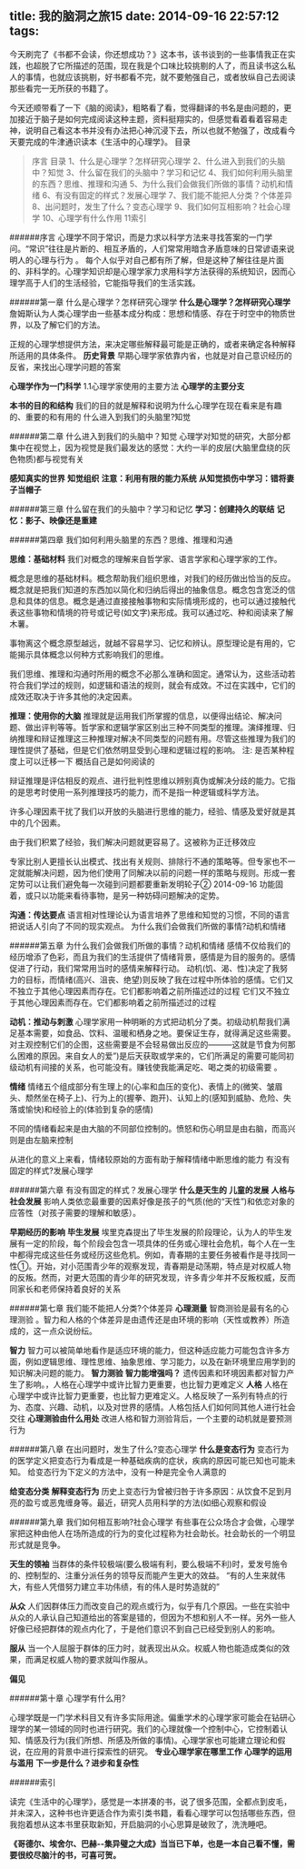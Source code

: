 title: 我的脑洞之旅15
date: 2014-09-16 22:57:12
tags:
---
今天刷完了《书都不会读，你还想成功？》这本书，该书谈到的一些事情我正在实践，也超脱了它所描述的范围，现在我是个口味比较挑剔的人了，而且读书这么私人的事情，也就应该挑剔，好书都看不完，就不要勉强自己，或者放纵自己去阅读那些看完一无所获的书籍了。

今天还顺带看了一下《脑的阅读》，粗略看了看，觉得翻译的书名是由问题的，更加接近于脑子是如何完成阅读这种主题，资料挺翔实的，但感觉看着看着容易走神，说明自己看这本书并没有办法把心神沉浸下去，所以也就不勉强了，改成看今天要完成的牛津通识读本《生活中的心理学》。
目录
>序言
>目录
>1、什么是心理学？怎样研究心理学
>2、什么进入到我们的头脑中？知觉
>3、什么留在我们的头脑中？学习和记忆
>4、我们如何利用头脑里的东西？思维、推理和沟通
>5、为什么我们会做我们所做的事情？动机和情绪
>6、有没有固定的样式？发展心理学
>7、我们能不能把人分类？个体差异
>8、出问题时，发生了什么？变态心理学
>9、我们如何互相影响？社会心理学
>10、心理学有什么作用
>11索引

######序言
心理学不同于常识，而是力求以科学方法来寻找答案的一门学问。“常识”往往是片断的、相互矛盾的，人们常常用暗含矛盾意味的日常谚语来说明人的心理与行为 。
每个人似乎对自己都有所了解，但是这种了解往往是片面的、非科学的。心理学知识却是心理学家力求用科学方法获得的系统知识，因而心理学高于人们的生活经验，它能指导我们的生活实践。

######第一章 什么是心理学？怎样研究心理学
**什么是心理学？怎样研究心理学**
詹姆斯认为人类心理学由一些基本成分构成：思想和情感、存在于时空中的物质世界，以及了解它们的方法。

正规的心理学想提供方法，来决定哪些解释最可能是正确的，或者来确定各种解释所适用的具体条件。
**历史背景**
早期心理学家依靠内省，也就是对自己意识经历的反省，来找出心理学问题的答案 

**心理学作为一门科学**
 1.1心理学家使用的主要方法
**心理学的主要分支**

**本书的目的和结构**
我们的目的就是解释和说明为什么心理学在现在看来是有趣的、重要的和有用的 什么进入到我们的头脑里?知觉 

######第二章 什么进入到我们的头脑中？知觉
心理学对知觉的研究，大部分都集中在视觉上，因为视觉是我们最发达的感觉：大约一半的皮层(大脑里盘绕的灰色物质)都与视觉有关

**感知真实的世界**
**知觉组织**
**注意：利用有限的能力系统**
**从知觉损伤中学习：错将妻子当帽子**

######第三章 什么留在我们的头脑中？学习和记忆
**学习：创建持久的联结**
**记忆：影子、映像还是重建**

######第四章 我们如何利用头脑里的东西？思维、推理和沟通

**思维：基础材料**
我们对概念的理解来自哲学家、语言学家和心理学家的工作。

概念是思维的基础材料。概念帮助我们组织思维，对我们的经历做出恰当的反应。概念就是把我们知道的东西加以简化和归纳后得出的抽象信息。概念包含宽泛的信息和具体的信息。概念是通过直接接触事物和实际情境形成的，也可以通过接触代表这些事物和情境的符号或记号(如文字)来形成。我可以通过吃、种和阅读来了解木薯。

事物离这个概念原型越远，就越不容易学习、记忆和辨认。原型理论是有用的，它能揭示具体概念以何种方式影响我们的思维。

我们思维、推理和沟通时所用的概念不必那么准确和固定。通常认为，这些活动若符合我们学过的规则，如逻辑和语法的规则，就会有成效。不过在实践中，它们的成效还取决于许多其他的决定因素。
 
**推理：使用你的大脑** 推理就是运用我们所掌握的信息，以便得出结论、解决问题、做出评判等等。哲学家和逻辑学家区别出三种不同类型的推理。演绎推理、归纳推理和辩证推理这三种推理对解决不同类型的问题有用。尽管这些推理为我们的理性提供了基础，但是它们依然明显受到心理和逻辑过程的影响。 注: 是否某种程度上可以迁移一下 概括自己是如何阅读的

辩证推理是评估相反的观点、进行批判性思维以辨别真伪或解决分歧的能力。它指的是思考时使用一系列推理技巧的能力，而不是指一种逻辑或科学方法。 

许多心理因素干扰了我们以开放的头脑进行思维的能力，经验、情感及爱好就是其中的几个因素。

由于我们积累了经验，我们解决问题就更容易了。这被称为正迁移效应

专家比别人更擅长认出模式、找出有关规则、排除行不通的策略等。但专家也不一定就能解决问题，因为他们使用了同解决以前的问题一样的策略与规则。形成一套定势可以让我们避免每一次碰到问题都要重新发明轮子② 2014-09-16 功能固着，或只以功能来看待事物，是另一种妨碍问题解决的定势。

**沟通：传达要点**
语言相对性理论认为语言培养了思维和知觉的习惯，不同的语言把说话人引向了不同的现实观点。 为什么我们会做我们所做的事情?动机和情绪 


######第五章 为什么我们会做我们所做的事情？动机和情绪
感情不仅给我们的经历增添了色彩，而且为我们的生活提供了情绪背景，感情是为目的服务的。感情促进了行动，我们常常用当时的感情来解释行动。
动机(饥、渴、性)决定了我努力的目标，而情绪(高兴、沮丧、绝望)则反映了我在过程中所体验的感情。它们又不独立于其他心理因素而存在。它们都影响着之前所描述过的过程
它们又不独立于其他心理因素而存在。它们都影响着之前所描述过的过程 

**动机：推动与刺激**
心理学家用一种明晰的方式把动机分了类。初级动机帮我们满足基本需要，如食品、饮料、温暖和栖身之地。要保证生存，就得满足这些需要。对主观控制它们的企图，这些需要是不会轻易做出反应的———这就是节食为何那么困难的原因。来自女人的爱”)是后天获取或学来的，它们所满足的需要可能同初级动机有间接的关系，也可能没有。赚钱使我能满足吃、喝之类的初级需要 。

**情绪**
情绪五个组成部分有生理上的(心率和血压的变化)、表情上的(微笑、皱眉头、颓然坐在椅子上)、行为上的(握拳、跑开)、认知上的(感知到威胁、危险、失落或愉快)和经验上的(体验到复杂的感情) 

不同的情绪看起来是由大脑的不同部位控制的。愤怒和伤心明显是由右脑，而高兴则是由左脑来控制

从进化的意义上来看，情绪较原始的方面有助于解释情绪中断思维的能力 有没有固定的样式?发展心理学


######第六章 有没有固定的样式？发展心理学
**什么是天生的**
**儿童的发展**
**人格与社会发展**
影响人类依恋最重要的因素好像是孩子的气质(他的“天性”)和依恋对象的应答性（对孩子需要的理解和敏感）。

**早期经历的影响**
**毕生发展**
埃里克森提出了毕生发展的阶段理论，认为人的毕生发展有一定的阶段，每个阶段会包含一项具体的任务或心理社会危机，每个人在一生中都得完成这些任务或经历这些危机。例如，青春期的主要任务被看作是寻找同一性①。开始，对小范围青少年的观察发现，青春期是动荡期，特点是对权威人物的反叛。然而，对更大范围的青少年的研究发现，许多青少年并不反叛权威，反而同家长和老师保持着良好的关系 

######第七章 我们能不能把人分类?个体差异 
**心理测量**
智商测验是最有名的心理测验 。智力和人格的个体差异是由遗传还是由环境的影响（天性或教养）所造成的，这一点众说纷纭。

**智力**
智力可以被简单地看作是适应环境的能力，但这种适应能力可能包含许多方面，例如逻辑思维、理性思维、抽象思维、学习能力，以及在新环境里应用学到的知识解决问题的能力。 **智力测验**
**智力能增强吗？**
遗传因素和环境因素都对智力产生了影响。，人格在心理学中或许比智力更重要，也比智力更难定义
**人格**
人格在心理学中或许比智力更重要，也比智力更难定义。人格反映了一系列有特点的行为、态度、兴趣、动机，以及对世界的感情。人格包括人们如何同其他人进行社会交往 **心理测验由什么用处**
改进人格和智力测验背后，一个主要的动机就是要预测行为 

######第八章 在出问题时，发生了什么?变态心理学 
**什么是变态行为**
变态行为的医学定义把变态行为看成是一种基础疾病的症状，疾病的原因可能已知也可能未知。 给变态行为下定义的方法中，没有一种是完全令人满意的 

**给变态分类**
**解释变态行为**
历史上变态行为曾被归咎于许多原因：从饮食不足到月亮的盈亏或恶鬼缠身等。最近，研究人员用科学的方法(如细心观察和假设 

######第九章 我们如何相互影响?社会心理学 
有些事在公众场合才会做，心理学家把这种由他人在场所造成的行为的变化过程称为社会助长。社会助长的一个明显形式就是竞争。

**天生的领袖**
当群体的条件较极端(要么极端有利，要么极端不利)时，爱发号施令的、控制型的、注重分派任务的领导反而能产生更大的效益。
“有的人生来就伟大，有些人凭借努力建立丰功伟绩，有的伟人是时势造就的” 

**从众**
人们因群体压力而改变自己的观点或行为，似乎有几个原因。一些在实验中从众的人承认自己知道给出的答案是错的，但因为不想和别人不一样。另外一些人好像已经把群体的观点内化了，于是他们意识不到自己已经受到别人的影响。 

**服从**
当一个人屈服于群体的压力时，就表现出从众。权威人物也能造成类似的效果，而满足权威人物的要求就叫作服从。 

**偏见**

######第十章 心理学有什么用?

心理学既是一门学术科目又有许多实际用途。偏重学术的心理学家可能会在钻研心理学的某一领域的同时也进行研究。我们的心理就像一个控制中心，它控制着认知、情感及行为(我们所想、所感及所做的事情)。心理学家也可能建立理论和假说，在应用的背景中进行探索性的研究。 
**专业心理学家在哪里工作**
**心理学的运用与滥用**
**下一步是什么？进步和复杂性**

######索引

读完《生活中的心理学》，感觉是一本拼凑的书，说了很多范围，全都点到皮毛，并未深入，这种书也许更适合作为索引类书籍，看看心理学可以包括哪些东西，但我抱着想从这本书里获取新知，开启脑洞的小心思算是破败了，洗洗睡吧。

**《哥德尔、埃舍尔、巴赫--集异璧之大成》当当已下单，也是一本自己看不懂，需要很绞尽脑汁的书，可喜可贺。**
 